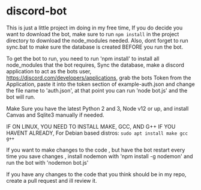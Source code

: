 # discord-bot

This is just a little project im doing in my free time, 
If you do decide you want to download the bot, make sure
to run `npm install` in the project directory to download
the node_modules needed. Also, dont forget to run sync.bat to make
sure the database is created BEFORE you run the bot.

To get the bot to run, you need to run 'npm install' to install 
all node_modules that the bot requires, Sync the database, 
make a discord application to act as the bots user, 
https://discord.com/developers/applications,
grab the bots Token from the Application,
paste it into the token section of example-auth.json
and change the file name to 'auth.json', at that point you 
can run 'node bot.js' and the bot will run.

Make Sure you have the latest Python 2 and 3, Node v12 or up,
and install Canvas and Sqlite3 manually if needed.

IF ON LINUX, YOU NEED TO INSTALL MAKE, GCC, AND G++ IF YOU HAVENT
ALREADY, For Debian based distros: `sudo apt install make gcc g++`

If you want to make changes to the code , but have the bot 
restart every time you save changes , install nodemon with
'npm install -g nodemon' and run the bot with 'nodemon bot.js'

If you have any changes to the code that you think should be 
in my repo, create a pull request and ill review it.
